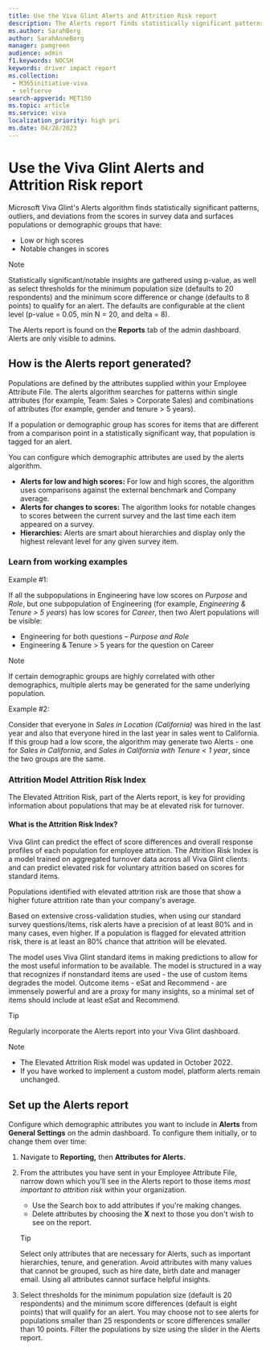 ```yaml
---
title: Use the Viva Glint Alerts and Attrition Risk report
description: The Alerts report finds statistically significant patterns, outliers, and deviations from past scores to surface populations or demographic groups that have opportunities for improvement.
ms.author: SarahBerg
author: SarahAnneBerg
manager: pamgreen
audience: admin
f1.keywords: NOCSH
keywords: driver impact report
ms.collection: 
 - M365initiative-viva
 - selfserve
search-appverid: MET150
ms.topic: article
ms.service: viva
localization_priority: high pri
ms.date: 04/28/2023
---
```


# Use the Viva Glint Alerts and Attrition Risk report

Microsoft Viva Glint's Alerts algorithm finds statistically significant patterns, outliers, and deviations from the scores in survey data and surfaces populations or demographic groups that have:

- Low or high scores
- Notable changes in scores

>[!NOTE]
> Statistically significant/notable insights are gathered using p-value, as well as select thresholds for the minimum population size (defaults to 20 respondents) and the minimum score difference or change (defaults to 8 points) to qualify for an alert. The defaults are configurable at the client level (p-value = 0.05, min N = 20, and delta = 8).

The Alerts report is found on the **Reports** tab of the admin dashboard. Alerts are only visible to admins.

## How is the Alerts report generated?

Populations are defined by the attributes supplied within your Employee Attribute File. The alerts algorithm searches for patterns within single attributes (for example, Team: Sales > Corporate Sales) and combinations of attributes (for example, gender and tenure > 5 years).

If a population or demographic group has scores for items that are different from a comparison point in a statistically significant way, that population is tagged for an alert.

You can configure which demographic attributes are used by the alerts algorithm.

- **Alerts for low and high scores:** For low and high scores, the algorithm uses comparisons against the external benchmark and Company average.
- **Alerts for changes to scores:** The algorithm looks for notable changes to scores between the current survey and the last time each item appeared on a survey.
- **Hierarchies:** Alerts are smart about hierarchies and display only the highest relevant level for any given survey item.

### Learn from working examples

Example #1:

If all the subpopulations in Engineering have low scores on *Purpose* and *Role*, but one subpopulation of Engineering (for example, *Engineering & Tenure > 5 years*) has low scores for *Career*, then two Alert populations will be visible:

- Engineering for both questions – *Purpose and Role*
- Engineering & Tenure > 5 years for the question on Career

>[!NOTE]
> If certain demographic groups are highly correlated with other demographics, multiple alerts may be generated for the same underlying population.

Example #2:

Consider that everyone in *Sales in Location (California)* was hired in the last year and also that everyone hired in the last year in sales went to California. If this group had a low score, the algorithm may generate two Alerts - one for *Sales in California*, and *Sales in California with Tenure < 1 year*, since the two groups are the same.

### Attrition Model Attrition Risk Index

The Elevated Attrition Risk, part of the Alerts report, is key for providing information about populations that may be at elevated risk for turnover.

#### What is the Attrition Risk Index?

Viva Glint can predict the effect of score differences and overall response profiles of each population for employee attrition. The Attrition Risk Index is a model trained on aggregated turnover data across all Viva Glint clients and can predict elevated risk for voluntary attrition based on scores for standard items.

Populations identified with elevated attrition risk are those that show a higher future attrition rate than your company's average.

Based on extensive cross-validation studies, when using our standard survey questions/items, risk alerts have a precision of at least 80% and in many cases, even higher. If a population is flagged for elevated attrition risk, there is at least an 80% chance that attrition will be elevated.

The model uses Viva Glint standard items in making predictions to allow for the most useful information to be available. The model is structured in a way that recognizes if nonstandard items are used - the use of custom items degrades the model. Outcome items - eSat and Recommend - are immensely powerful and are a proxy for many insights, so a minimal set of items should include at least eSat and Recommend.

>[!TIP]
> Regularly incorporate the Alerts report into your Viva Glint dashboard.

>[!NOTE]
>
> - The Elevated Attrition Risk model was updated in October 2022.
> - If you have worked to implement a custom model, platform alerts remain unchanged.

## Set up the Alerts report

Configure which demographic attributes you want to include in **Alerts** from **General Settings** on the admin dashboard. To configure them initially, or to change them over time:

1. Navigate to **Reporting,** then **Attributes for Alerts.**
2. From the attributes you have sent in your Employee Attribute File, narrow down which you'll see in the Alerts report to those items *most important to attrition risk* within your organization.
    - Use the Search box to add attributes if you're making changes.
    - Delete attributes by choosing the **X** next to those you don't wish to see on the report.
     >[!TIP]
     >  Select only attributes that are necessary for Alerts, such as important hierarchies, tenure, and generation. Avoid attributes with many values that cannot be grouped, such as hire date, birth date and manager email. Using all attributes cannot surface helpful insights.

3. Select thresholds for the minimum population size (default is 20 respondents) and the minimum score differences (default is eight points) that will qualify for an alert. You may choose not to see alerts for populations smaller than 25 respondents or score differences smaller than 10 points. Filter the populations by size using the slider in the Alerts report.
